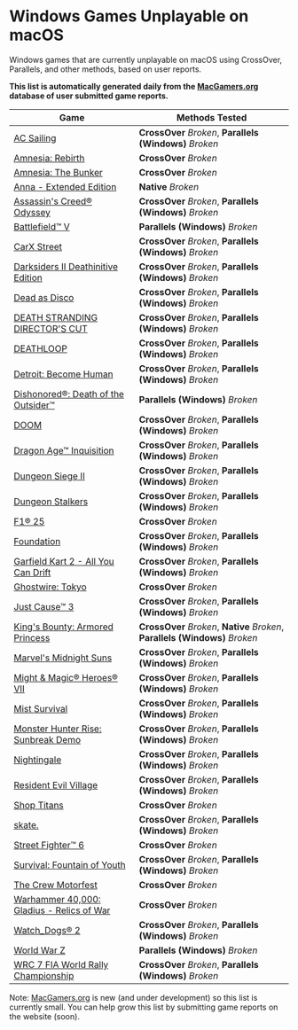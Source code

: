 # Windows Games Unplayable on macOS

Windows games that are currently unplayable on macOS using CrossOver, Parallels, and other methods, based on user
reports.

**This list is automatically generated daily from the [MacGamers.org](https://macgamers.org/) database of user submitted
game reports.**

| Game                                                                                                           | Methods Tested                                                                |
|----------------------------------------------------------------------------------------------------------------|-------------------------------------------------------------------------------|
| [AC Sailing](https://macgamers.org/games/ac-sailing)                                                           | **CrossOver** *Broken*, **Parallels (Windows)** *Broken*                      |
| [Amnesia: Rebirth](https://macgamers.org/games/amnesia-rebirth)                                                | **CrossOver** *Broken*                                                        |
| [Amnesia: The Bunker](https://macgamers.org/games/amnesia-the-bunker)                                          | **CrossOver** *Broken*                                                        |
| [Anna - Extended Edition](https://macgamers.org/games/anna-extended-edition)                                   | **Native** *Broken*                                                           |
| [Assassin's Creed® Odyssey](https://macgamers.org/games/assassins-creed-odyssey)                              | **CrossOver** *Broken*, **Parallels (Windows)** *Broken*                      |
| [Battlefield™ V](https://macgamers.org/games/battlefield-v)                                                  | **Parallels (Windows)** *Broken*                                              |
| [CarX Street](https://macgamers.org/games/carx-street)                                                         | **CrossOver** *Broken*, **Parallels (Windows)** *Broken*                      |
| [Darksiders II Deathinitive Edition](https://macgamers.org/games/darksiders-ii-deathinitive-edition)           | **CrossOver** *Broken*, **Parallels (Windows)** *Broken*                      |
| [Dead as Disco](https://macgamers.org/games/dead-as-disco)                                                     | **CrossOver** *Broken*, **Parallels (Windows)** *Broken*                      |
| [DEATH STRANDING DIRECTOR'S CUT](https://macgamers.org/games/death-stranding-directors-cut)                    | **CrossOver** *Broken*, **Parallels (Windows)** *Broken*                      |
| [DEATHLOOP](https://macgamers.org/games/deathloop)                                                             | **CrossOver** *Broken*, **Parallels (Windows)** *Broken*                      |
| [Detroit: Become Human](https://macgamers.org/games/detroit-become-human)                                      | **CrossOver** *Broken*, **Parallels (Windows)** *Broken*                      |
| [Dishonored®: Death of the Outsider™](https://macgamers.org/games/dishonored-death-of-the-outsider)         | **Parallels (Windows)** *Broken*                                              |
| [DOOM](https://macgamers.org/games/doom)                                                                       | **CrossOver** *Broken*, **Parallels (Windows)** *Broken*                      |
| [Dragon Age™ Inquisition](https://macgamers.org/games/dragon-age-inquisition)                                | **CrossOver** *Broken*, **Parallels (Windows)** *Broken*                      |
| [Dungeon Siege II](https://macgamers.org/games/dungeon-siege-ii)                                               | **CrossOver** *Broken*, **Parallels (Windows)** *Broken*                      |
| [Dungeon Stalkers](https://macgamers.org/games/dungeon-stalkers)                                               | **CrossOver** *Broken*, **Parallels (Windows)** *Broken*                      |
| [F1® 25](https://macgamers.org/games/f1-25)                                                                   | **CrossOver** *Broken*                                                        |
| [Foundation](https://macgamers.org/games/foundation)                                                           | **CrossOver** *Broken*, **Parallels (Windows)** *Broken*                      |
| [Garfield Kart 2 - All You Can Drift](https://macgamers.org/games/garfield-kart-2-all-you-can-drift)           | **CrossOver** *Broken*, **Parallels (Windows)** *Broken*                      |
| [Ghostwire: Tokyo](https://macgamers.org/games/ghostwire-tokyo)                                                | **CrossOver** *Broken*                                                        |
| [Just Cause™ 3](https://macgamers.org/games/just-cause-3)                                                    | **CrossOver** *Broken*, **Parallels (Windows)** *Broken*                      |
| [King's Bounty: Armored Princess](https://macgamers.org/games/kings-bounty-armored-princess)                   | **CrossOver** *Broken*, **Native** *Broken*, **Parallels (Windows)** *Broken* |
| [Marvel's Midnight Suns](https://macgamers.org/games/marvels-midnight-suns)                                    | **CrossOver** *Broken*, **Parallels (Windows)** *Broken*                      |
| [Might & Magic® Heroes® VII](https://macgamers.org/games/might-magic-heroes-vii)                             | **CrossOver** *Broken*, **Parallels (Windows)** *Broken*                      |
| [Mist Survival](https://macgamers.org/games/mist-survival)                                                     | **CrossOver** *Broken*, **Parallels (Windows)** *Broken*                      |
| [Monster Hunter Rise: Sunbreak Demo](https://macgamers.org/games/monster-hunter-rise-sunbreak-demo)            | **CrossOver** *Broken*, **Parallels (Windows)** *Broken*                      |
| [Nightingale](https://macgamers.org/games/nightingale)                                                         | **CrossOver** *Broken*, **Parallels (Windows)** *Broken*                      |
| [Resident Evil Village](https://macgamers.org/games/resident-evil-village)                                     | **CrossOver** *Broken*, **Parallels (Windows)** *Broken*                      |
| [Shop Titans](https://macgamers.org/games/shop-titans)                                                         | **CrossOver** *Broken*                                                        |
| [skate.](https://macgamers.org/games/skate)                                                                    | **CrossOver** *Broken*, **Parallels (Windows)** *Broken*                      |
| [Street Fighter™ 6](https://macgamers.org/games/street-fighter-6)                                            | **CrossOver** *Broken*                                                        |
| [Survival: Fountain of Youth](https://macgamers.org/games/survival-fountain-of-youth)                          | **CrossOver** *Broken*, **Parallels (Windows)** *Broken*                      |
| [The Crew Motorfest](https://macgamers.org/games/the-crew-motorfest)                                           | **CrossOver** *Broken*                                                        |
| [Warhammer 40,000: Gladius - Relics of War](https://macgamers.org/games/warhammer-40000-gladius-relics-of-war) | **CrossOver** *Broken*                                                        |
| [Watch_Dogs® 2](https://macgamers.org/games/watch-dogs-2)                                                     | **CrossOver** *Broken*, **Parallels (Windows)** *Broken*                      |
| [World War Z](https://macgamers.org/games/world-war-z)                                                         | **Parallels (Windows)** *Broken*                                              |
| [WRC 7 FIA World Rally Championship](https://macgamers.org/games/wrc-7-fia-world-rally-championship)           | **CrossOver** *Broken*, **Parallels (Windows)** *Broken*                      |


Note: [MacGamers.org](https://macgamers.org/) is new (and under development) so this list is currently small. You can
help grow this list by submitting game reports on the website (soon).
